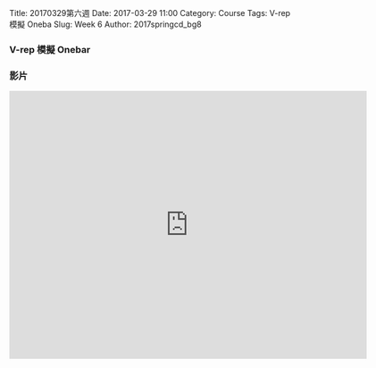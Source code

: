 Title: 20170329第六週
Date: 2017-03-29 11:00
Category: Course
Tags: V-rep 模擬 Oneba
Slug: Week 6
Author: 2017springcd_bg8


<h3>V-rep 模擬 Onebar</h3>




<h3>影片</h3>

<iframe src="https://player.vimeo.com/video/214401019" width="640" height="480" frameborder="0" webkitallowfullscreen mozallowfullscreen allowfullscreen></iframe>


